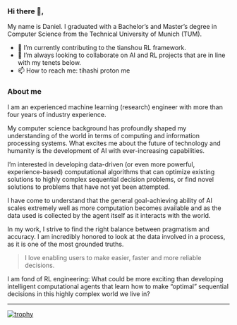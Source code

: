 ### Hi there 👋,

My name is Daniel. I graduated with a Bachelor’s and Master’s degree in Computer Science from the Technical University of Munich (TUM).

- 🔭 I’m currently contributing to the tianshou RL framework.
- 👯 I’m always looking to collaborate on AI and RL projects that are in line with my tenets below.
- 📫 How to reach me: tihashi <at> proton <dot> me

### About me

I am an experienced machine learning (research) engineer with more than four years of industry experience.

My computer science background has profoundly shaped my understanding of the world in terms of computing and information processing systems. What excites me about the future of technology and humanity is the development of AI with ever-increasing capabilities.

I’m interested in developing data-driven (or even more powerful, experience-based) computational algorithms that can optimize existing solutions to highly complex sequential decision problems, or find novel solutions to problems that have not yet been attempted.

I have come to understand that the general goal-achieving ability of AI scales extremely well as more computation becomes available and as the data used is collected by the agent itself as it interacts with the world.

In my work, I strive to find the right balance between pragmatism and accuracy. I am incredibly honored to look at the data involved in a process, as it is one of the most grounded truths.

> I love enabling users to make easier, faster and more reliable decisions.

I am fond of RL engineering: What could be more exciting than developing intelligent computational agents that learn how to make “optimal” sequential decisions in this highly complex world we live in?

---

[![trophy](https://github-profile-trophy.vercel.app/?username=dantp-ai&column=7)](https://github.com/dantp-ai)
